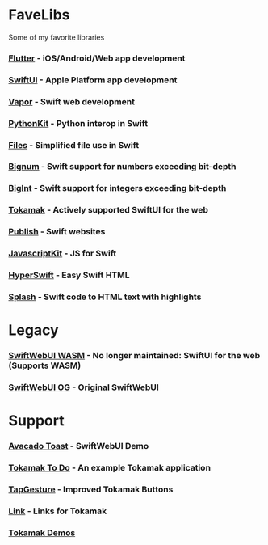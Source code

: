 # FaveLibs
Some of my favorite libraries 

### [Flutter](https://flutter.dev/) - iOS/Android/Web app development

### [SwiftUI](https://developer.apple.com/xcode/swiftui/) - Apple Platform app development

### [Vapor](https://vapor.codes) - Swift web development

### [PythonKit](https://github.com/pvieito/PythonKit) - Python interop in Swift

### [Files](https://github.com/JohnSundell/Files) - Simplified file use in Swift

### [Bignum](https://github.com/dankogai/swift-bignum) - Swift support for numbers exceeding bit-depth

### [BigInt](https://github.com/attaswift/BigInt) - Swift support for integers exceeding bit-depth

### [Tokamak](https://github.com/TokamakUI/Tokamak) - Actively supported SwiftUI for the web

### [Publish](https://github.com/johnsundell/Publish) - Swift websites

### [JavascriptKit](https://github.com/swiftwasm/JavaScriptKit) - JS for Swift

### [HyperSwift](https://github.com/johngarrett/HyperSwift) - Easy Swift HTML

### [Splash](https://github.com/JohnSundell/Splash) - Swift code to HTML text with highlights

# Legacy

### [SwiftWebUI WASM](https://github.com/carson-katri/SwiftWebUI) - No longer maintained: SwiftUI for the web (Supports WASM)

### [SwiftWebUI OG](https://github.com/SwiftWebUI/SwiftWebUI) - Original SwiftWebUI

# Support

### [Avacado Toast](https://github.com/SwiftWebUI/AvocadoToast) - SwiftWebUI Demo

### [Tokamak To Do](https://github.com/TokamakUI/tokamak-todo-example) - An example Tokamak application

### [TapGesture](https://github.com/fatsandwichgames/wasm-website/blob/master/Sources/Games/Views/Generic/TapGesture.swift) - Improved Tokamak Buttons

### [Link](https://github.com/fatsandwichgames/wasm-website/blob/master/Sources/Games/Views/Generic/Link.swift) - Links for Tokamak

### [Tokamak Demos](https://github.com/TokamakUI/Tokamak/tree/main/Sources/TokamakDemo)

